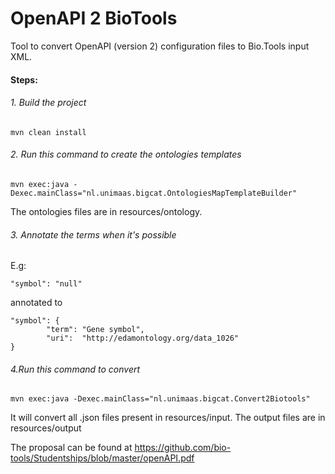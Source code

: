 # OpenAPI 2 BioTools
Tool to convert OpenAPI (version 2) configuration files to Bio.Tools input XML.

#### Steps:

###### 1. Build the project
 
```
mvn clean install
```

###### 2. Run this command to create the ontologies templates
 
```
mvn exec:java -Dexec.mainClass="nl.unimaas.bigcat.OntologiesMapTemplateBuilder"
```

The ontologies files are in resources/ontology. 

###### 3. Annotate the terms when it's possible

E.g:
	
```
"symbol": "null"
```
annotated to 
```
"symbol": {
		"term": "Gene symbol",
		"uri":	"http://edamontology.org/data_1026"
}
```

###### 4.Run this command to convert
```
mvn exec:java -Dexec.mainClass="nl.unimaas.bigcat.Convert2Biotools"
```
It will convert all .json files present in resources/input.
The output files are in resources/output

The proposal can be found at https://github.com/bio-tools/Studentships/blob/master/openAPI.pdf
